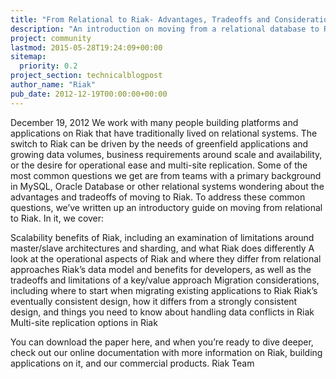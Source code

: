 ```yaml
---
title: "From Relational to Riak- Advantages, Tradeoffs and Considerations"
description: "An introduction on moving from a relational database to Riak, commonly cited reasons for picking Riak, and considerations for development and operations teams."
project: community
lastmod: 2015-05-28T19:24:09+00:00
sitemap:
  priority: 0.2
project_section: technicalblogpost
author_name: "Riak"
pub_date: 2012-12-19T00:00:00+00:00
---
```

December 19, 2012
We work with many people building platforms and applications on Riak that have traditionally lived on relational systems. The switch to Riak can be driven by the needs of greenfield applications and growing data volumes, business requirements around scale and availability, or the desire for operational ease and multi-site replication.
Some of the most common questions we get are from teams with a primary background in MySQL, Oracle Database or other relational systems wondering about the advantages and tradeoffs of moving to Riak. To address these common questions, we’ve written up an introductory guide on moving from relational to Riak. In it, we cover:

Scalability benefits of Riak, including an examination of limitations around master/slave architectures and sharding, and what Riak does differently
A look at the operational aspects of Riak and where they differ from relational approaches
Riak’s data model and benefits for developers, as well as the tradeoffs and limitations of a key/value approach
Migration considerations, including where to start when migrating existing applications to Riak
Riak’s eventually consistent design, how it differs from a strongly consistent design, and things you need to know about handling data conflicts in Riak
Multi-site replication options in Riak

You can download the paper here, and when you’re ready to dive deeper, check out our online documentation with more information on Riak, building applications on it, and our commercial products.
Riak Team
